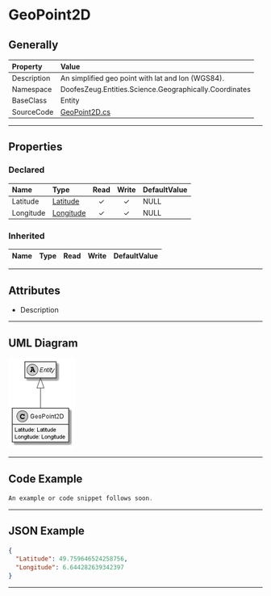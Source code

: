 ﻿# GeoPoint2D

## Generally

|Property|Value|
|:-|:-|
|Description|An simplified geo point with lat and lon (WGS84).|
|Namespace|DoofesZeug.Entities.Science.Geographically.Coordinates|
|BaseClass|Entity|
|SourceCode|[GeoPoint2D.cs](../../../../DoofesZeug.Library/Src/Entities/Science/Geographically/Coordinates/GeoPoint2D.cs)|

---

## Properties

### Declared

|Name|Type|Read|Write|DefaultValue|
|:---|:---|:--:|:---:|:-----------|
|Latitude|[Latitude](../../Entities/DoofesZeug.Entities.Science.Geographically.Coordinates/Latitude.md)|&#x2713;|&#x2713;|NULL|
|Longitude|[Longitude](../../Entities/DoofesZeug.Entities.Science.Geographically.Coordinates/Longitude.md)|&#x2713;|&#x2713;|NULL|

### Inherited

|Name|Type|Read|Write|DefaultValue|
|:---|:---|:--:|:---:|:-----------|

---

## Attributes

- Description

---

## UML Diagram

![GeoPoint2D.png](./GeoPoint2D.png "GeoPoint2D")

---

## Code Example

```cs
An example or code snippet follows soon.
```

---

## JSON Example

```json
{
  "Latitude": 49.759646524258756,
  "Longitude": 6.644282639342397
}
```

---

